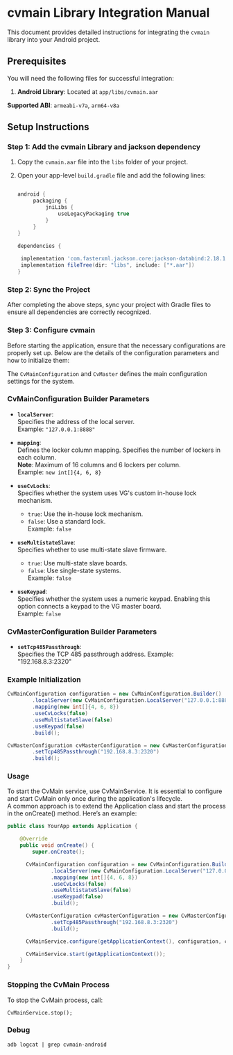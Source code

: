 # cvmain Library Integration Manual

This document provides detailed instructions for integrating the `cvmain` library into your Android project.

## Prerequisites

You will need the following files for successful integration:

1. **Android Library**: Located at `app/libs/cvmain.aar`

**Supported ABI**: `armeabi-v7a`, `arm64-v8a`

## Setup Instructions

### Step 1: Add the cvmain Library and jackson dependency

1. Copy the `cvmain.aar` file into the `libs` folder of your project.
2. Open your app-level `build.gradle` file and add the following lines:

   ```groovy
   
   android {
        packaging {
            jniLibs {
                useLegacyPackaging true
            }
        }
   }
   
   dependencies {
  
    implementation 'com.fasterxml.jackson.core:jackson-databind:2.18.1'
    implementation fileTree(dir: "libs", include: ["*.aar"])
   }
   ```

### Step 2: Sync the Project

After completing the above steps, sync your project with Gradle files to ensure all dependencies are correctly recognized.

### Step 3: Configure cvmain

Before starting the application, ensure that the necessary configurations are properly set up. Below
are the details of the configuration parameters and how to initialize them:

The `CvMainConfiguration` and `CvMaster` defines the main configuration settings for the system.

### CvMainConfiguration Builder Parameters

- **`localServer`**:  
  Specifies the address of the local server.  
  Example: `"127.0.0.1:8888"`

- **`mapping`**:  
  Defines the locker column mapping. Specifies the number of lockers in each column.  
  **Note**: Maximum of 16 columns and 6 lockers per column.  
  Example: `new int[]{4, 6, 8}`

- **`useCvLocks`**:  
  Specifies whether the system uses VG's custom in-house lock mechanism.
  - `true`: Use the in-house lock mechanism.
  - `false`: Use a standard lock.  
    Example: `false`

- **`useMultistateSlave`**:  
  Specifies whether to use multi-state slave firmware.
  - `true`: Use multi-state slave boards.
  - `false`: Use single-state systems.  
    Example: `false`

- **`useKeypad`**:  
  Specifies whether the system uses a numeric keypad. Enabling this option connects a keypad to the
  VG master board.  
  Example: `false`

### CvMasterConfiguration Builder Parameters

- **`setTcp485Passthrough`**:  
  Specifies the TCP 485 passthrough address.
  Example: "192.168.8.3:2320"

### Example Initialization

```java
CvMainConfiguration configuration = new CvMainConfiguration.Builder()
        .localServer(new CvMainConfiguration.LocalServer("127.0.0.1:8888"))
        .mapping(new int[]{4, 6, 8})
        .useCvLocks(false)
        .useMultistateSlave(false)
        .useKeypad(false)
        .build();

CvMasterConfiguration cvMasterConfiguration = new CvMasterConfiguration.Builder()
        .setTcp485Passthrough("192.168.8.3:2320")
        .build();
```
### Usage

To start the CvMain service, use CvMainService. It is essential to configure and start CvMain only
once during the application's lifecycle.\
A common approach is to extend the Application class and start the process in the onCreate() method. Here’s an example:

```java
public class YourApp extends Application {

    @Override
    public void onCreate() {
        super.onCreate();

      CvMainConfiguration configuration = new CvMainConfiguration.Builder()
              .localServer(new CvMainConfiguration.LocalServer("127.0.0.1:8888"))
              .mapping(new int[]{4, 6, 8})
              .useCvLocks(false)
              .useMultistateSlave(false)
              .useKeypad(false)
              .build();

      CvMasterConfiguration cvMasterConfiguration = new CvMasterConfiguration.Builder()
              .setTcp485Passthrough("192.168.8.3:2320")
              .build();

      CvMainService.configure(getApplicationContext(), configuration, cvMasterConfiguration);

      CvMainService.start(getApplicationContext());
    }
}
```

### Stopping the CvMain Process
To stop the CvMain process, call:
```
CvMainService.stop();
```

### Debug
```
adb logcat | grep cvmain-android
```
